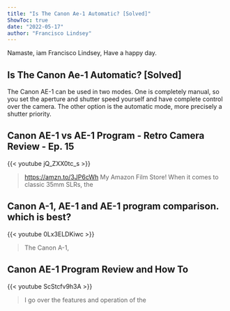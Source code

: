 ```yaml
---
title: "Is The Canon Ae-1 Automatic? [Solved]"
ShowToc: true 
date: "2022-05-17"
author: "Francisco Lindsey" 
---
```


Namaste, iam Francisco Lindsey, Have a happy day.
## Is The Canon Ae-1 Automatic? [Solved]
The Canon AE-1 can be used in two modes. One is completely manual, so you set the aperture and shutter speed yourself and have complete control over the camera. The other option is the automatic mode, more precisely a shutter priority.

## Canon AE-1 vs AE-1 Program - Retro Camera Review - Ep. 15
{{< youtube jQ_ZXX0tc_s >}}
>https://amzn.to/3JP6cWh My Amazon Film Store! When it comes to classic 35mm SLRs, the 

## Canon A-1, AE-1 and AE-1 program comparison. which is best?
{{< youtube 0Lx3ELDKiwc >}}
>The Canon A-1, 

## Canon AE-1 Program Review and How To
{{< youtube ScStcfv9h3A >}}
>I go over the features and operation of the 

